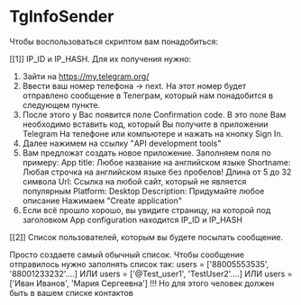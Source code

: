 # TgInfoSender

Чтобы воспользоваться скриптом вам понадобиться:

[[1]]
IP_ID и IP_HASH. Для их получения нужно:
1) Зайти на https://my.telegram.org/
2) Ввести ваш номер телефона -> next. На этот номер будет отправлено сообщение в Телеграм, который нам понадобится в следующем пункте.
3) После этого у Вас появится поле Confirmation code. В это поле Вам необходимо вставить код, который Вы получите в приложении Telegram На телефоне или компьютере и нажать на кнопку Sign In.
4) Далее нажимем на ссылку "API development tools"
5) Вам предложат создать новое приложение.
Заполняем поля по примеру:
App title: Любое название на английском языке
Shortname: Любая строчка на английском языке без пробелов! Длина от 5 до 32 символа
Url: Ссылка на любой сайт, который не является популярным
Platform: Desktop
Description: Придумайте любое описание
Нажимаем "Create application"
6) Если всё прошло хорошо, вы увидите страницу, на которой под заголовком App configuration находится IP_ID и IP_HASH

[[2]] 
Список пользователей, которым вы будете посылать сообщение. 

Просто создаете самый обычный список. Чтобы сообщение отправилось нужно заполнять список так:
users = ['88005553535', '88001233232'....]
ИЛИ
users = ['@Test_user1', 'TestUser2'....]
ИЛИ 
users = ['Иван Иванов', 'Мария Сергеевна'] !!! Но для этого человек должен быть в вашем списке контактов
